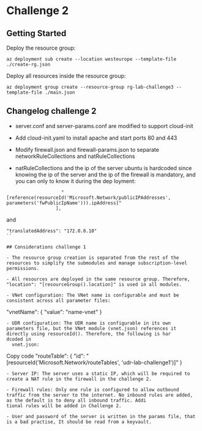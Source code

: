 # Challenge 2

## Getting Started

Deploy the resource group:

```
az deployment sub create --location westeurope --template-file ./create-rg.json
```
Deploy all resources inside the resource group:

```
az deployment group create --resource-group rg-lab-challenge3 --template-file ./main.json
```
## Changelog challenge 2 

- server.conf and server-params.conf are modified to support cloud-init

- Add cloud-init.yaml to install apache and start ports 80 and 443

- Modify firewall.json and firewall-params.json to separate networkRuleCollections and natRuleCollections

- natRuleCollections and the ip of the server ubuntu is hardcoded since knowing the ip of the server and the ip of the firewall is mandatory, and you can only to know it during the dep
loyment:

```
                    "[reference(resourceId('Microsoft.Network/publicIPAddresses', parameters('fwPublicIpName'))).ipAddress]"
                  ],
```

and

```
"translatedAddress": "172.0.0.10"
``

## Considerations challenge 1

- The resource group creation is separated from the rest of the resources to simplify the submodules and manage subscription-level permissions.

- All resources are deployed in the same resource group. Therefore, "location": "[resourceGroup().location]" is used in all modules.

- VNet configuration: The VNet name is configurable and must be consistent across all parameter files:
```
"vnetName": { "value": "name-vnet" }
```
- UDR configuration: The UDR name is configurable in its own parameters file, but the VNet module (vnet.json) references it directly using resourceId(). Therefore, the following is har
dcoded in
  vnet.json:
```
Copy code
"routeTable": {
    "id": "[resourceId('Microsoft.Network/routeTables', 'udr-lab-challenge1')]"
}
```
- Server IP: The server uses a static IP, which will be required to create a NAT rule in the firewall in the challenge 2.

- Firewall rules: Only one rule is configured to allow outbound traffic from the server to the internet. No inbound rules are added, as the default is to deny all inbound traffic. Addi
tional rules will be added in Challenge 2.

- User and password of the server is written in the params file, that is a bad practise, It should be read from a keyvault.  

